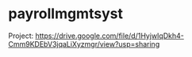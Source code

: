 # payrollmgmtsyst

Project:
https://drive.google.com/file/d/1HyjwIqDkh4-Cmm9KDEbV3jqaLiXyzmgr/view?usp=sharing
